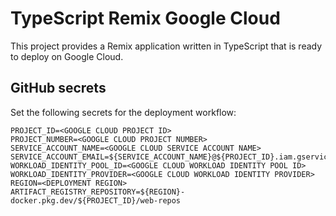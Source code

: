 # TypeScript Remix Google Cloud

This project provides a Remix application written in TypeScript that is ready to deploy on Google Cloud.

## GitHub secrets

Set the following secrets for the deployment workflow:

```
PROJECT_ID=<GOOGLE CLOUD PROJECT ID>
PROJECT_NUMBER=<GOOGLE CLOUD PROJECT NUMBER>
SERVICE_ACCOUNT_NAME=<GOOGLE CLOUD SERVICE ACCOUNT NAME>
SERVICE_ACCOUNT_EMAIL=${SERVICE_ACCOUNT_NAME}@${PROJECT_ID}.iam.gserviceaccount.com
WORKLOAD_IDENTITY_POOL_ID=<GOOGLE CLOUD WORKLOAD IDENTITY POOL ID>
WORKLOAD_IDENTITY_PROVIDER=<GOOGLE CLOUD WORKLOAD IDENTITY PROVIDER>
REGION=<DEPLOYMENT REGION>
ARTIFACT_REGISTRY_REPOSITORY=${REGION}-docker.pkg.dev/${PROJECT_ID}/web-repos
```
